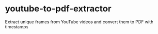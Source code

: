 # youtube-to-pdf-extractor
Extract unique frames from YouTube videos and convert them to PDF with timestamps
